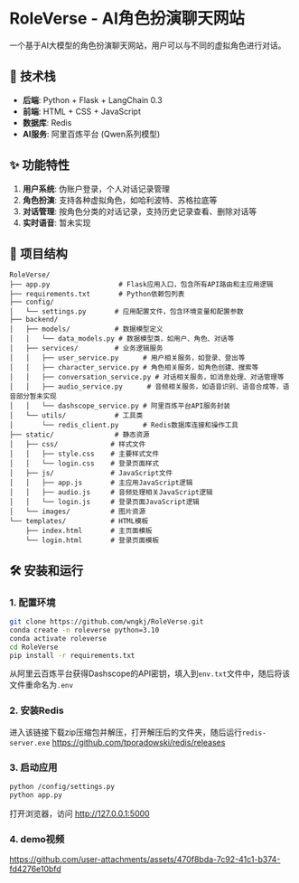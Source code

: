 # RoleVerse - AI角色扮演聊天网站

一个基于AI大模型的角色扮演聊天网站，用户可以与不同的虚拟角色进行对话。

## 🚀 技术栈

- **后端**: Python + Flask + LangChain 0.3
- **前端**: HTML + CSS + JavaScript  
- **数据库**: Redis
- **AI服务**: 阿里百炼平台 (Qwen系列模型)

## ✨ 功能特性

1. **用户系统**: 伪账户登录，个人对话记录管理
2. **角色扮演**: 支持各种虚拟角色，如哈利波特、苏格拉底等
3. **对话管理**: 按角色分类的对话记录，支持历史记录查看、删除对话等
4. **实时语音**: 暂未实现

## 📁 项目结构

```
RoleVerse/
├── app.py                 # Flask应用入口，包含所有API路由和主应用逻辑
├── requirements.txt       # Python依赖包列表
├── config/
│   └── settings.py       # 应用配置文件，包含环境变量和配置参数
├── backend/
│   ├── models/           # 数据模型定义
│   │   └── data_models.py # 数据模型类，如用户、角色、对话等
│   ├── services/         # 业务逻辑服务
│   │   ├── user_service.py      # 用户相关服务，如登录、登出等
│   │   ├── character_service.py # 角色相关服务，如角色创建、搜索等
│   │   ├── conversation_service.py # 对话相关服务，如消息处理、对话管理等
│   │   ├── audio_service.py      # 音频相关服务，如语音识别、语音合成等，语音部分暂未实现
│   │   └── dashscope_service.py # 阿里百炼平台API服务封装
│   └── utils/            # 工具类
│       └── redis_client.py      # Redis数据库连接和操作工具
├── static/               # 静态资源
│   ├── css/             # 样式文件
│   │   ├── style.css    # 主要样式文件
│   │   └── login.css    # 登录页面样式
│   ├── js/              # JavaScript文件
│   │   ├── app.js       # 主应用JavaScript逻辑
│   │   ├── audio.js     # 音频处理相关JavaScript逻辑
│   │   └── login.js     # 登录页面JavaScript逻辑
│   └── images/          # 图片资源
└── templates/           # HTML模板
    ├── index.html       # 主页面模板
    └── login.html       # 登录页面模板
```

## 🛠️ 安装和运行

### 1. 配置环境

```bash
git clone https://github.com/wngkj/RoleVerse.git
conda create -n roleverse python=3.10
conda activate roleverse
cd RoleVerse
pip install -r requirements.txt
```

从阿里云百炼平台获得Dashscope的API密钥，填入到`env.txt`文件中，随后将该文件重命名为`.env`

### 2. 安装Redis

进入该链接下载zip压缩包并解压，打开解压后的文件夹，随后运行`redis-server.exe`
https://github.com/tporadowski/redis/releases

### 3. 启动应用

```bash
python /config/settings.py
python app.py
```

打开浏览器，访问 http://127.0.0.1:5000

### 4. demo视频
https://github.com/user-attachments/assets/470f8bda-7c92-41c1-b374-fd4276e10bfd
